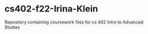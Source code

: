 # cs402-f22-Irina-Klein
Repository containing coursework files for cs 402 Intro to Advanced Studies
